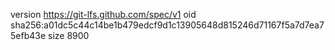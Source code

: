 version https://git-lfs.github.com/spec/v1
oid sha256:a01dc5c44c14be1b479edcf9d1c13905648d815246d71167f5a7d7ea75efb43e
size 8900
